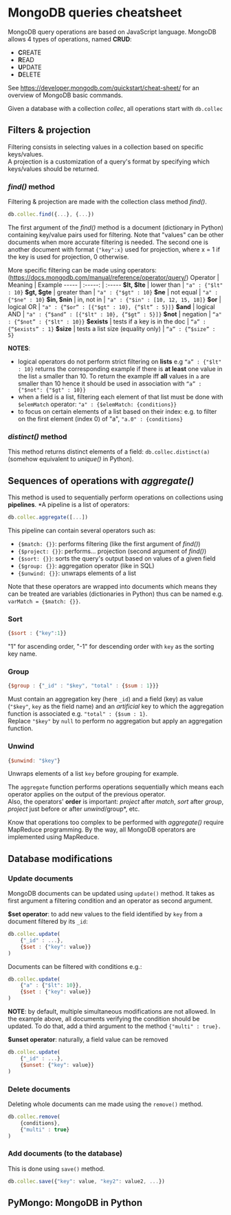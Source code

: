 # MongoDB queries cheatsheet

MongoDB query operations are based on JavaScript language. MongoDB allows 4 types of operations, named **CRUD**:
- **C**REATE
- **R**EAD
- **U**PDATE
- **D**ELETE

See https://developer.mongodb.com/quickstart/cheat-sheet/ for an overview of MongoDB basic commands.

Given a database with a collection *collec*, all operations start with `db.collec`

## Filters & projection
Filtering consists in selecting values in a collection based on specific keys/values.  
A projection is a customization of a query's format by specifying which keys/values should be returned.  

### *find()* method
Filtering & projection are made with the collection class method *find()*. 
```javascript
db.collec.find({...}, {...})
```
The first argument of the *find()* method is a document (dictionary in Python) containing key/value pairs used for filtering. Note that "values" can be other documents when more accurate filtering is needed. 
The second one is another document with format `{"key":x}` used for projection, where x = 1 if the key is used for projection, 0 otherwise.  

More specific filtering can be made using operators:(https://docs.mongodb.com/manual/reference/operator/query/)
Operator | Meaning | Example
----- | :-----: | :-----
**\$lt, \$lte** | lower than | `"a" : {"$lt" : 10}`
**\$gt, \$gte** | greater than | `"a" : {"$gt" : 10}`
**\$ne** | not equal | `"a" : {"$ne" : 10}`
**\$in, \$nin** | in, not in | `"a" : {"$in" : [10, 12, 15, 18]}`
**\$or** | logical OR | `"a" : {“$or” : [{"$gt" : 10}, {“$lt” : 5}]}`
**\$and** | logical AND | `"a" : {“$and” : [{"$lt" : 10}, {“$gt” : 5}]}`
**\$not** | negation | `“a" : {“$not” : {"$lt" : 10}}`
**\$exists** | tests if a key is in the doc | `“a” : {“$exists” : 1}`
**\$size** | tests a list size (equality only) | `“a” : {“$size” : 5}`

**NOTES**: 
- logical operators do not perform strict filtering on **lists** e.g `“a” : {"$lt" : 10}` returns the corresponding example if there is **at least** one value in the list `a` smaller than 10. To return the example iff **all** values in `a` are smaller than 10 hence it should be used in association with `“a” : {"$not": {"$gt" : 10}}`
- when a field is a list, filtering each element of that list must be done with `$elemMatch` operator:  `"a" : {$elemMatch: {conditions}}` 
- to focus on certain elements of a list based on their index:  e.g. to filter on the first element (index 0) of "a", `"a.0" : {conditions}`

### *distinct()* method
This method returns distinct elements of a field: `db.collec.distinct(a)` (somehow equivalent to *unique()* in Python).

## Sequences of operations with *aggregate()*
This method is used to sequentially perform operations on collections using **pipelines**. *A pipeline is a list of operators: 
```javascript
db.collec.aggregate([...])
```
This pipeline can contain several operators such as: 
- `{$match: {}}`: performs filtering (like the first argument of *find()*)
- `{$project: {}}`: performs... projection (second argument of *find()*)
- `{$sort: {}}`: sorts the query's output based on values of a given field
- `{$group: {}}`: aggregation operator (like in SQL)
- `{$unwind: {}}`: unwraps elements of a list 

Note that these operators are wrapped into documents which means they can be treated are variables (dictionaries in Python) thus can be named e.g. `varMatch = {$match: {}}`.

### Sort
```javascript
{$sort : {"key":1}}
```
"1" for ascending order, "-1" for descending order with `key` as the sorting key name.

### Group
```javascript
{$group : {"_id" : "$key", "total" : {$sum : 1}}}
```
Must contain an aggregation key (here `_id`) and a field (key) as value (`"$key"`,  `key` as the field name) and an *artificial* key to which the aggregation function is associated e.g. `"total" : {$sum : 1}`.  
Replace `"$key"` by `null` to perform no aggregation but apply an aggregation function.  

### Unwind
```javascript
{$unwind: "$key"}
```
Unwraps elements of a list `key` before grouping for example. 

The `aggregate` function performs operations sequentially which means each operator applies on the output of the previous operator.  
Also, the operators' **order** is important: *project* after *match*, *sort* after *group*, *project* just before or after *unwind*/group*, etc.

Know that operations too complex to be performed with *aggregate()* require MapReduce programming. By the way, all MongoDB operators are implemented using MapReduce. 

## Database modifications 
### Update documents 
MongoDB documents can be updated using `update()` method. It takes as first argument a filtering condition and an operator as second argument.
 
**$set operator**: to add new values to the field identified by `key` from a document filtered by its `_id`:
```javascript
db.collec.update(
	{"_id" : ...},
	{$set : {"key": value}}
)
```

Documents can be filtered with conditions e.g.:
```javascript
db.collec.update(
	{"a" : {"$lt": 10}},
	{$set : {"key": value}}
)
```
**NOTE**: by default, multiple simultaneous modifications are not allowed. In the example above, all documents verifying the condition should be updated. To do that, add a third argument to the method `{"multi" : true}.`


**$unset operator**: naturally, a field value can be removed
```javascript
db.collec.update(
	{"_id" : ...},
	{$unset: {"key": value}}
)
```

### Delete documents
Deleting whole documents can me made using the `remove()` method.
```javascript
db.collec.remove(
	{conditions},
	{"multi" : true}
)
```

### Add documents (to the database)
This is done using `save()` method.
```javascript
db.collec.save({"key": value, "key2": value2, ...})
```

## PyMongo: MongoDB in Python
